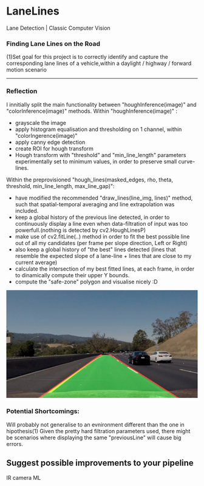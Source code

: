 # LaneLines
Lane Detection | Classic Computer Vision

### Finding Lane Lines on the Road

(1)Set goal for this project is to correctly identify and capture the corresponding lane lines of a vehicle,within a daylight / highway / forward motion scenario


[//]: # (Image References)

[image1]: ./capture.png "Challenge Capture"

---

### Reflection

I innitially split the main functionality between "houghInference(image)" and "colorInference(image)" methods.
Within "houghInference(image)" :
* grayscale the image
* apply histogram equalisation and thresholding on 1 channel, within "colorIngerence(image)"
* apply canny edge detection
* create ROI for hough transform
* Hough transform with "threshold" and "min_line_length" parameters experimentally set to minimum values, in order to preserve small curve-lines.

Within the preprovisioned "hough_lines(masked_edges, rho, theta, threshold, min_line_length, max_line_gap)":
* have modified the recommended "draw_lines(line_img, lines)" method, such that spatial-temporal averaging and line extrapolation was included.
* keep a global history of the previous line detected, in order to continuously display a line even when data-filtration of input was too powerfull.(nothing is detected by cv2.HoughLinesP)
* make use of cv2.fitLine(..) method in order to fit the best possible line out of all my candidates (per frame per slope direction, Left or Right)
* also keep a global history of "the best" lines detected (lines that resemble the expected slope of a lane-line + lines that are close to my current average)
* calculate the intersection of my best fitted lines, at each frame, in order to dinamically compute their upper Y bounds.
* compute the "safe-zone" polygon and visualise nicely :D

![alt text][image1]


### Potential Shortcomings:
Will probably not generalise to an evnironment different than the one in hipothesis(1)
Given the pretty hard filtration parameters used, there might be scenarios where displaying the same "previousLine" will cause big errors.


## Suggest possible improvements to your pipeline

IR camera
ML

